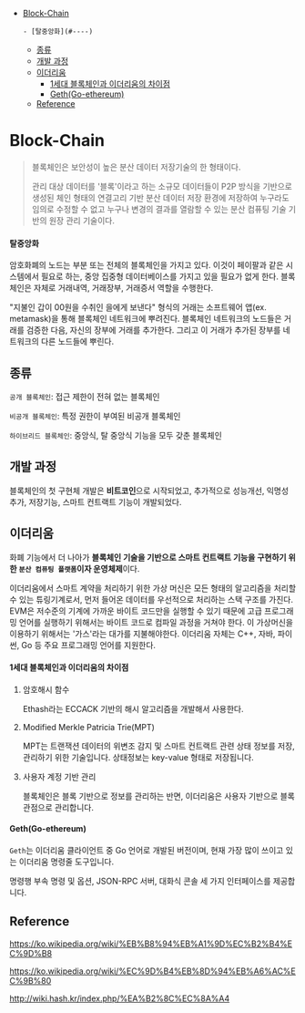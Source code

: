 - [Block-Chain](#block-chain)

      - [탈중앙화](#----)
  * [종류](#--)
  * [개발 과정](#-----)
  * [이더리움](#----)
      - [1세대 블록체인과 이더리움의 차이점](#1------------------)
      - [Geth(Go-ethereum)](#geth-go-ethereum-)
  * [Reference](#reference)


# Block-Chain

> 블록체인은 보안성이 높은 분산 데이터 저장기술의 한 형태이다.
>
> 관리 대상 데이터를 '블록'이라고 하는 소규모 데이터들이 P2P 방식을 기반으로 생성된 체인 형태의 연결고리 기반 분산 데이터 저장 환경에 저장하여 누구라도 임의로 수정할 수 없고 누구나 변경의 결과를 열람할 수 있는 분산 컴퓨팅 기술 기반의 원장 관리 기술이다.

#### 탈중앙화

암호화폐의 노드는 부분 또는 전체의 블록체인을 가지고 있다. 이것이 페이팔과 같은 시스템에서 필요로 하는, 중앙 집중형 데이터베이스를 가지고 있을 필요가 없게 한다. 블록체인은 자체로 거래내역, 거래장부, 거래증서 역할을 수행한다. 

"지불인 갑이 00원을 수취인 을에게 보낸다" 형식의 거래는 소프트웨어 앱(ex. metamask)을 통해 블록체인 네트워크에 뿌려진다. 블록체인 네트워크의 노드들은 거래를 검증한 다음, 자신의 장부에 거래를 추가한다. 그리고 이 거래가 추가된 장부를 네트워크의 다른 노드들에 뿌린다.



## 종류

`공개 블록체인`: 접근 제한이 전혀 없는 블록체인

`비공개 블록체인`: 특정 권한이 부여된 비공개 블록체인

`하이브리드 블록체인`: 중앙식, 탈 중앙식 기능을 모두 갖춘 블록체인

## 개발 과정

블록체인의 첫 구현체 개발은 **비트코인**으로 시작되었고, 추가적으로 성능개선, 익명성 추가, 저장기능, 스마트 컨트랙트 기능이 개발되었다.



## 이더리움

화폐 기능에서 더 나아가 **블록체인 기술을 기반으로 스마트 컨트랙트 기능을 구현하기 위한 `분산 컴퓨팅 플랫폼`이자 운영체제**이다.

이더리움에서 스마트 계약을 처리하기 위한 가상 머신은 모든 형태의 알고리즘을 처리할 수 있는 튜링기계로서, 먼저 들어온 데이터를 우선적으로 처리하는 스택 구조를 가진다. EVM은 저수준의 기계에 가까운 바이트 코드만을 실행할 수 있기 때문에 고급 프로그래밍 언어를 실행하기 위해서는 바이트 코드로 컴파일 과정을 거쳐야 한다. 이 가상머신을 이용하기 위해서는 '가스'라는 대가를 지불해야한다. 이더리움 자체는 C++, 자바, 파이썬, Go 등 주요 프로그래밍 언어를 지원한다.

#### 1세대 블록체인과 이더리움의 차이점

1. 암호해시 함수

   Ethash라는 ECCACK 기반의 해시 알고리즘을 개발해서 사용한다.

2. Modified Merkle Patricia Trie(MPT)

   MPT는 트랜잭션 데이터의 위변조 감지 및 스마트 컨트랙트 관련 상태 정보를 저장, 관리하기 위한 기술입니다. 상태정보는 key-value 형태로 저장됩니다.

3. 사용자 계정 기반 관리

   블록체인은 블록 기반으로 정보를 관리하는 반면, 이더리움은 사용자 기반으로 블록 관점으로 관리합니다.

#### Geth(Go-ethereum)

`Geth`는 이더리움 클라이언트 중 Go 언어로 개발된 버전이며, 현재 가장 많이 쓰이고 있는 이더리움 명령줄 도구입니다.

명령행 부속 명령 및 옵션, JSON-RPC 서버, 대화식 콘솔 세 가지 인터페이스를 제공합니다.



## Reference

https://ko.wikipedia.org/wiki/%EB%B8%94%EB%A1%9D%EC%B2%B4%EC%9D%B8

https://ko.wikipedia.org/wiki/%EC%9D%B4%EB%8D%94%EB%A6%AC%EC%9B%80

http://wiki.hash.kr/index.php/%EA%B2%8C%EC%8A%A4

